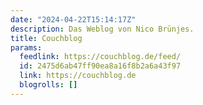 ```yaml
---
date: "2024-04-22T15:14:17Z"
description: Das Weblog von Nico Brünjes.
title: Couchblog
params:
  feedlink: https://couchblog.de/feed/
  id: 2475d6ab47ff90ea8a16f8b2a6a43f97
  link: https://couchblog.de
  blogrolls: []
---
```

